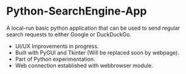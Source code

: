 # Python-SearchEngine-App
A local-run basic python application that can be used to send regular 
search requests to either Google or DuckDuckGo. 
* UI/UX Improvements in progress. 
* Built with PyGUI and Tkinter (Will be replaced soon by webpage).
* Part of Python experimentation.
* Web connection established with webbrowser module.
